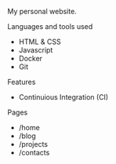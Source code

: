 My personal website.


Languages and tools used
- HTML & CSS
- Javascript
- Docker
- Git

Features
- Continuious Integration (CI)

Pages
- /home
- /blog
- /projects
- /contacts
